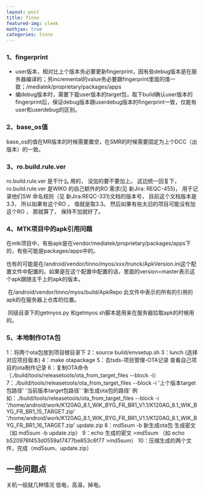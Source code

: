 ```yaml
---
layout: post
title: Tinno
featured-img: sleek
mathjax: true
categories: tinno
---
```


### 1、fingerprint

- user版本，相对比上个版本务必要更新fingerprint，因有些debug版本是在服务器编译的；另incremental的value务必要跟fingerprint里面的值一致；/mediatek/proprietary/packages/apps
- 编debug版本时，需要下载user版本的target包，取下build确认user版本的fingerprint后，保证debug版本跟userdebug版本的fingerprint一致，仅能有user和userdebug的区别。



### 2、base_os值

base_os的值在MR版本的时候需要置空，在SMR的时候需要固定为上个DCC（出版本）的一致。





### 3、ro.build.rule.ver

ro.build.rule.ver 是干什么 用的， 没加的要不要加上。 这边统一回复下， ro.build.rule.ver 是WIKO 的自己额外的RO 需求(见 新Jira: REQC-455)， 用于记录他们SW 命名规则（见 新Jira:REQC-331)文档的版本号， 目前这个文档版本是3.3， 所以如果有这个RO ， 值就是取3.3。 然后如果有些太旧的项目可能没有加这个RO ， 那就算了， 保持不加就好了。 





### 4、MTK项目中的apk引用问题

​	在mtk项目中，有些apk是在vendor/mediatek/proprietary/packages/apps下的，有些可能是packages/apps中的。

​	也有的可能是在/android/vendor/tinno/myos/xxx/trunck/ApkVersion.ini这个配置文件中配置的。如果是在这个配置中配置的话，里面的version=master表示这个apk跟随主干上的apk的版本。

​	在/android/vendor/tinno/myos/build/ApkRepo 此文件中表示的所有的引用的apk的在服务器上仓库的位置。

​	同级目录下的getmyos.py 和getmyos.sh脚本是用来在服务器拉取apk的时候用的。







### 5、本地制作OTA包

1：将两个ota包放到项目根目录下
2：source build/envsetup.sh
3：lunch (选择对应项目版本)
4：make otapackage
5：去tsds-项目管理-OTA记录 查看自己项目的ota制作记录
6：复制OTA命令（./build/tools/releasetools/ota_from_target_files  --block -i）
7：./build/tools/releasetools/ota_from_target_files  --block -i '上个版本target包路径' '当前版本target包路径' '新生成ota包的路径'
 例如：./build/tools/releasetools/ota_from_target_files  --block -i '/home/android/work/K120AG_8.1_WIK_BYG_FR_BR1_V1.1/K120AG_8.1_WIK_BYG_FR_BR1_15_TARGET.zip' '/home/android/work/K120AG_8.1_WIK_BYG_FR_BR1_V1.1/K120AG_8.1_WIK_BYG_FR_BR1_16_TARGET.zip' update.zip
8：md5sum -b 新生成ota包 生成密文 （如 md5sum -b update.zip）
9：echo 生成的密文 >md5sum （如 echo b520976f453d0559a17477be853c6f77 >md5sum）
10：压缩生成的两个文件，完成（md5sum、update.zip）







## 一些问题点

关机一般就几种情况 低电，高温，掉电。
